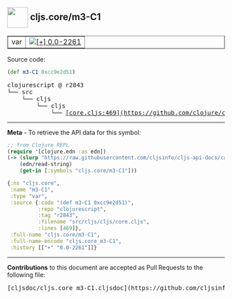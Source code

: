 ## <img width="48px" valign="middle" src="http://i.imgur.com/Hi20huC.png"> cljs.core/m3-C1

 <table border="1">
<tr>

<td>var</td>
<td><a href="https://github.com/cljsinfo/cljs-api-docs/tree/0.0-2261"><img valign="middle" alt="[+] 0.0-2261" src="https://img.shields.io/badge/+-0.0--2261-lightgrey.svg"></a> </td>
</tr>
</table>






Source code:

```clj
(def m3-C1 0xcc9e2d51)
```

 <pre>
clojurescript @ r2843
└── src
    └── cljs
        └── cljs
            └── <ins>[core.cljs:469](https://github.com/clojure/clojurescript/blob/r2843/src/cljs/cljs/core.cljs#L469)</ins>
</pre>


---

__Meta__ - To retrieve the API data for this symbol:

```clj
;; from Clojure REPL
(require '[clojure.edn :as edn])
(-> (slurp "https://raw.githubusercontent.com/cljsinfo/cljs-api-docs/catalog/cljs-api.edn")
    (edn/read-string)
    (get-in [:symbols "cljs.core/m3-C1"]))
```

```clj
{:ns "cljs.core",
 :name "m3-C1",
 :type "var",
 :source {:code "(def m3-C1 0xcc9e2d51)",
          :repo "clojurescript",
          :tag "r2843",
          :filename "src/cljs/cljs/core.cljs",
          :lines [469]},
 :full-name "cljs.core/m3-C1",
 :full-name-encode "cljs.core_m3-C1",
 :history [["+" "0.0-2261"]]}

```

---

__Contributions__ to this document are accepted as Pull Requests to the following file:

 <pre>
[cljsdoc/cljs.core_m3-C1.cljsdoc](https://github.com/cljsinfo/cljs-api-docs/blob/master/cljsdoc/cljs.core_m3-C1.cljsdoc)
</pre>

